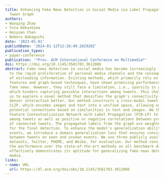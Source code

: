 ```yaml
---
title: Enhancing Fake News Detection in Social Media via Label Propagation on Cross-modal
  Tweet Graph
authors:
- Wanqing Zhao
- Yuta Nakashima
- Haiyuan Chen
- Noboru Babaguchi
date: '2023-01-01'
publishDate: '2024-01-12T12:26:49.202920Z'
publication_types:
- paper-conference
publication: '*Proc. ACM International Conference on Multimedia*'
doi: https://doi.org/10.1145/3581783.3612086
abstract: Fake news detection in social media has become increasingly important due
  to the rapid proliferation of personal media channels and the consequential dissemination
  of misleading information. Existing methods, which primarily rely on multimodal
  features and graph-based techniques, have shown promising performance in detecting
  fake news. However, they still face a limitation, i.e., sparsity in graph connections,
  which hinders capturing possible interactions among tweets. This challenge has motivated
  us to explore a novel method that densifies the graph's connectivity to capture
  denser interaction better. Our method constructs a cross-modal tweet graph using
  CLIP, which encodes images and text into a unified space, allowing us to extract
  potential connections based on similarities in text and images. We then design a
  Feature Contextualization Network with Label Propagation (FCN-LP) to model the interaction
  among tweets as well as positive or negative correlations between predicted labels
  of connected tweets. The propagated labels from the graph are weighted and aggregated
  for the final detection. To enhance the model's generalization ability to unseen
  events, we introduce a domain generalization loss that ensures consistent features
  between tweets on seen and unseen events. We use three publicly available fake news
  datasets, Twitter, PHEME, and Weibo, for evaluation. Our method consistently improves
  the performance over the state-of-the-art methods on all benchmark datasets and
  effectively demonstrates its aptitude for generalizing fake news detection in social
  media.
links:
- name: URL
  url: https://dl.acm.org/doi/abs/10.1145/3581783.3612086
---
```

